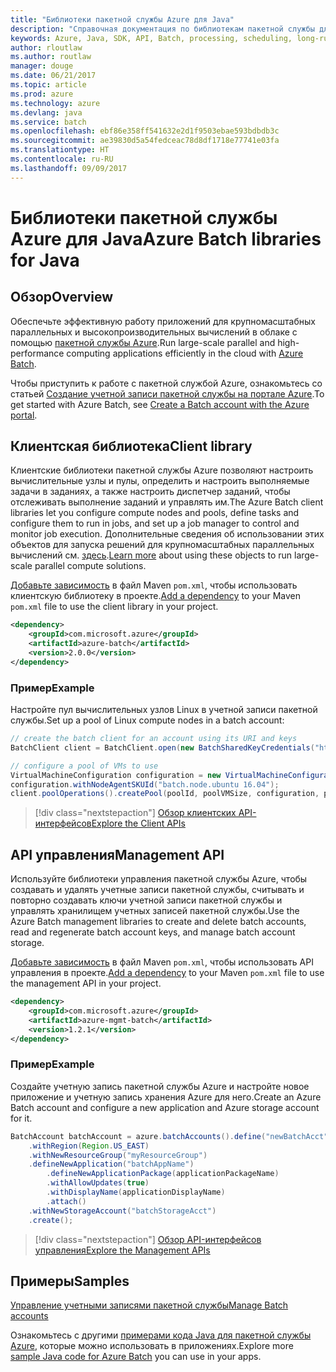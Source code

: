 ```yaml
---
title: "Библиотеки пакетной службы Azure для Java"
description: "Справочная документация по библиотекам пакетной службы для Java"
keywords: Azure, Java, SDK, API, Batch, processing, scheduling, long-running
author: rloutlaw
ms.author: routlaw
manager: douge
ms.date: 06/21/2017
ms.topic: article
ms.prod: azure
ms.technology: azure
ms.devlang: java
ms.service: batch
ms.openlocfilehash: ebf86e358ff541632e2d1f9503ebae593bdbdb3c
ms.sourcegitcommit: ae39830d5a54fedceac78d8df1718e77741e03fa
ms.translationtype: HT
ms.contentlocale: ru-RU
ms.lasthandoff: 09/09/2017
---
```

# <a name="azure-batch-libraries-for-java"></a><span data-ttu-id="6e868-104">Библиотеки пакетной службы Azure для Java</span><span class="sxs-lookup"><span data-stu-id="6e868-104">Azure Batch libraries for Java</span></span>

## <a name="overview"></a><span data-ttu-id="6e868-105">Обзор</span><span class="sxs-lookup"><span data-stu-id="6e868-105">Overview</span></span>

<span data-ttu-id="6e868-106">Обеспечьте эффективную работу приложений для крупномасштабных параллельных и высокопроизводительных вычислений в облаке с помощью [пакетной службы Azure](/azure/batch/batch-technical-overview).</span><span class="sxs-lookup"><span data-stu-id="6e868-106">Run large-scale parallel and high-performance computing applications efficiently in the cloud with [Azure Batch](/azure/batch/batch-technical-overview).</span></span>   

<span data-ttu-id="6e868-107">Чтобы приступить к работе с пакетной службой Azure, ознакомьтесь со статьей [Создание учетной записи пакетной службы на портале Azure](/azure/batch/batch-account-create-portal).</span><span class="sxs-lookup"><span data-stu-id="6e868-107">To get started with Azure Batch, see [Create a Batch account with the Azure portal](/azure/batch/batch-account-create-portal).</span></span>

## <a name="client-library"></a><span data-ttu-id="6e868-108">Клиентская библиотека</span><span class="sxs-lookup"><span data-stu-id="6e868-108">Client library</span></span>

<span data-ttu-id="6e868-109">Клиентские библиотеки пакетной службы Azure позволяют настроить вычислительные узлы и пулы, определить и настроить выполняемые задачи в заданиях, а также настроить диспетчер заданий, чтобы отслеживать выполнение заданий и управлять им.</span><span class="sxs-lookup"><span data-stu-id="6e868-109">The Azure Batch client libraries let you configure compute nodes and pools, define tasks and configure them to run in jobs, and set up a job manager to control and monitor job execution.</span></span> <span data-ttu-id="6e868-110">Дополнительные сведения об использовании этих объектов для запуска решений для крупномасштабных параллельных вычислений см. [здесь](/azure/batch/batch-api-basics).</span><span class="sxs-lookup"><span data-stu-id="6e868-110">[Learn more](/azure/batch/batch-api-basics) about using these objects to run large-scale parallel compute solutions.</span></span>

<span data-ttu-id="6e868-111">[Добавьте зависимость](https://maven.apache.org/guides/getting-started/index.html#How_do_I_use_external_dependencies) в файл Maven `pom.xml`, чтобы использовать клиентскую библиотеку в проекте.</span><span class="sxs-lookup"><span data-stu-id="6e868-111">[Add a dependency](https://maven.apache.org/guides/getting-started/index.html#How_do_I_use_external_dependencies) to your Maven `pom.xml` file to use the client library in your project.</span></span>

```XML
<dependency>
    <groupId>com.microsoft.azure</groupId>
    <artifactId>azure-batch</artifactId>
    <version>2.0.0</version>
</dependency>
```   

### <a name="example"></a><span data-ttu-id="6e868-112">Пример</span><span class="sxs-lookup"><span data-stu-id="6e868-112">Example</span></span>

<span data-ttu-id="6e868-113">Настройте пул вычислительных узлов Linux в учетной записи пакетной службы.</span><span class="sxs-lookup"><span data-stu-id="6e868-113">Set up a pool of Linux compute nodes in a batch account:</span></span>

```java
// create the batch client for an account using its URI and keys
BatchClient client = BatchClient.open(new BatchSharedKeyCredentials("https://fabrikambatch.eastus.batch.azure.com", "fabrikambatch", batchKey));

// configure a pool of VMs to use 
VirtualMachineConfiguration configuration = new VirtualMachineConfiguration();
configuration.withNodeAgentSKUId("batch.node.ubuntu 16.04");
client.poolOperations().createPool(poolId, poolVMSize, configuration, poolVMCount);
```

> [!div class="nextstepaction"]
> [<span data-ttu-id="6e868-114">Обзор клиентских API-интерфейсов</span><span class="sxs-lookup"><span data-stu-id="6e868-114">Explore the Client APIs</span></span>](/java/api/overview/azure/batch/clientlibrary)


## <a name="management-api"></a><span data-ttu-id="6e868-115">API управления</span><span class="sxs-lookup"><span data-stu-id="6e868-115">Management API</span></span>

<span data-ttu-id="6e868-116">Используйте библиотеки управления пакетной службы Azure, чтобы создавать и удалять учетные записи пакетной службы, считывать и повторно создавать ключи учетной записи пакетной службы и управлять хранилищем учетных записей пакетной службы.</span><span class="sxs-lookup"><span data-stu-id="6e868-116">Use the Azure Batch management libraries to create and delete batch accounts, read and regenerate batch account keys, and manage batch account storage.</span></span>

<span data-ttu-id="6e868-117">[Добавьте зависимость](https://maven.apache.org/guides/getting-started/index.html#How_do_I_use_external_dependencies) в файл Maven `pom.xml`, чтобы использовать API управления в проекте.</span><span class="sxs-lookup"><span data-stu-id="6e868-117">[Add a dependency](https://maven.apache.org/guides/getting-started/index.html#How_do_I_use_external_dependencies) to your Maven `pom.xml` file to use the management API in your project.</span></span>

```XML
<dependency>
    <groupId>com.microsoft.azure</groupId>
    <artifactId>azure-mgmt-batch</artifactId>
    <version>1.2.1</version>
</dependency>
```

### <a name="example"></a><span data-ttu-id="6e868-118">Пример</span><span class="sxs-lookup"><span data-stu-id="6e868-118">Example</span></span>

<span data-ttu-id="6e868-119">Создайте учетную запись пакетной службы Azure и настройте новое приложение и учетную запись хранения Azure для него.</span><span class="sxs-lookup"><span data-stu-id="6e868-119">Create an Azure Batch account and configure a new application and Azure storage account for it.</span></span>

```java
BatchAccount batchAccount = azure.batchAccounts().define("newBatchAcct")
    .withRegion(Region.US_EAST)
    .withNewResourceGroup("myResourceGroup")
    .defineNewApplication("batchAppName")
        .defineNewApplicationPackage(applicationPackageName)
        .withAllowUpdates(true)
        .withDisplayName(applicationDisplayName)
        .attach()
    .withNewStorageAccount("batchStorageAcct")
    .create();
```

> [!div class="nextstepaction"]
> [<span data-ttu-id="6e868-120">Обзор API-интерфейсов управления</span><span class="sxs-lookup"><span data-stu-id="6e868-120">Explore the Management APIs</span></span>](/java/api/overview/azure/batch/managementapi)


## <a name="samples"></a><span data-ttu-id="6e868-121">Примеры</span><span class="sxs-lookup"><span data-stu-id="6e868-121">Samples</span></span>

<span data-ttu-id="6e868-122">[Управление учетными записями пакетной службы][1]</span><span class="sxs-lookup"><span data-stu-id="6e868-122">[Manage Batch accounts][1]</span></span>   

<span data-ttu-id="6e868-123">Ознакомьтесь с другими [примерами кода Java для пакетной службы Azure](https://azure.microsoft.com/resources/samples/?platform=java&term=batch), которые можно использовать в приложениях.</span><span class="sxs-lookup"><span data-stu-id="6e868-123">Explore more [sample Java code for Azure Batch](https://azure.microsoft.com/resources/samples/?platform=java&term=batch) you can use in your apps.</span></span>

[1]: https://github.com/Azure-Samples/batch-java-manage-batch-accounts